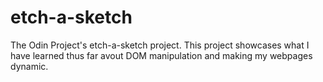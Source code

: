 # etch-a-sketch
The Odin Project's etch-a-sketch project. This project showcases what I have learned thus far avout DOM manipulation and making my webpages dynamic.